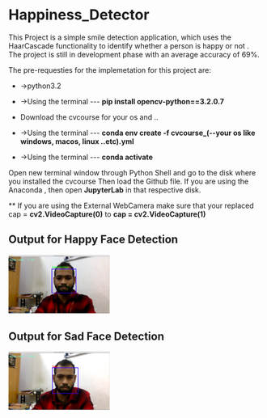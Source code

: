 # Happiness_Detector


This Project is a simple smile detection application, which uses the HaarCascade functionality to 
identify whether a person is happy or not .
The project is still in development phase with an average accuracy of 69%.


The pre-requesties for the implemetation for this project are:
- ->python3.2
- ->Using the terminal ---  **pip install opencv-python==3.2.0.7**

- Download the cvcourse for your os and ..

- ->Using the terminal --- **conda env create -f cvcourse_(--your os like windows, macos, linux ..etc).yml**
- ->Using the terminal --- **conda activate** 

Open new terminal window through Python Shell and go to the disk where you installed the cvcourse 
Then load the Github file.
If you are using the Anaconda , then open **JupyterLab** in that respective disk.



** If you are using the External WebCamera make sure that your 
replaced cap = **cv2.VideoCapture(0)** to **cap = cv2.VideoCapture(1)**


## Output for Happy Face Detection

<img src="happy.png" alt="Happy" width="200" />

## Output for Sad Face Detection

<img src="sad.png" alt="Sad" width="200" />
